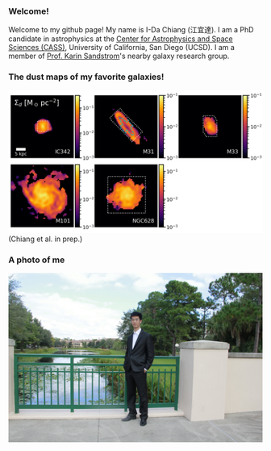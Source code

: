 ### Welcome!
Welcome to my github page! My name is I-Da Chiang (江宜達). I am a PhD candidate in astrophysics at the <a href="http://cass.ucsd.edu/index.php/Main_Page" target="_blank">Center for Astrophysics and Space Sciences (CASS)</a>, University of California, San Diego (UCSD). I am a member of <a href="http://karinsandstrom.github.io/" target="_blank">Prof. Karin Sandstrom</a>'s nearby galaxy research group.

### The dust maps of my favorite galaxies!
![DustMaps](fig_dustmaps_r.png)
(Chiang et al. in prep.)

### A photo of me
![MyPhoto](IMG_9852.jpg)
